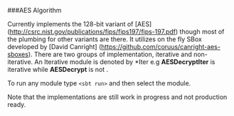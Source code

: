 ###AES Algorithm

Currently implements the 128-bit variant of 
[AES] (http://csrc.nist.gov/publications/fips/fips197/fips-197.pdf) though most 
of the plumbing for other variants are there. It utilizes on the fly SBox 
developed by [David Canright] (https://github.com/coruus/canright-aes-sboxes). 
There are two groups of implementation, iterative and non-iterative. 
An Iterative module is denoted by *Iter e.g **AESDecryptIter** is iterative while 
**AESDecrypt** is not . 

To run any module type `<sbt run>` and then select the module.

Note that the implementations are still work in progress and not production ready.

